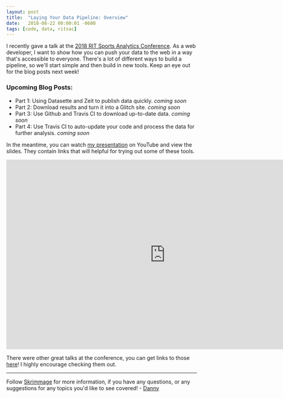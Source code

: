 ```yaml
---
layout: post
title:  "Laying Your Data Pipeline: Overview"
date:   2018-08-22 00:00:01 -0600
tags: [code, data, ritsac]
---
```


I recently gave a talk at the [2018 RIT Sports Analytics Conference](http://moneypuck.com/about.htm). As a web developer, I want to show how you can push your data to the web in a way that's accessible to everyone. There's a lot of different ways to build a pipeline, so we'll start simple and then build in new tools. Keep an eye out for the blog posts next week!

### Upcoming Blog Posts:
- Part 1: Using Datasette and Zeit to publish data quickly.  _coming soon_
- Part 2: Download results and turn it into a Glitch site.  _coming soon_
- Part 3: Use Github and Travis CI to download up-to-date data.  _coming soon_
- Part 4: Use Travis CI to auto-update your code and process the data for further analysis.  _coming soon_

In the meantime, you can watch [my presentation](https://youtu.be/7nHoCBCdSlE?t=8462) on YouTube and view the slides. They contain links that will helpful for trying out some of these tools.

<iframe src="https://docs.google.com/presentation/d/e/2PACX-1vRnv-89B_HpcVkEyviINfXUli1vJpTXYN7h5nHVLQnGjqNFNEgudnt-qHSm3VBgPUqjk3vP0hq2MPIE/embed?start=false&loop=false&delayms=5000" frameborder="0" width="840" height="501" allowfullscreen="true" mozallowfullscreen="true" webkitallowfullscreen="true"></iframe>

There were other great talks at the conference, you can get links to those [here](https://hockey-graphs.com/2018/08/13/2018-ritsac-slides-and-video/#more-22969)! I highly encourage checking them out.

---

Follow [Skrimmage](https://twitter.com/SkrimmageForum) for more information, if you have any questions, or any suggestions for any topics you'd like to see covered! - [Danny](https://twitter.com/DannyPage)

